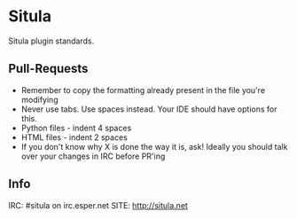 Situla
=============

Situla plugin standards.

Pull-Requests
-------
* Remember to copy the formatting already present in the file you're modifying
* Never use tabs. Use spaces instead. Your IDE should have options for this.
* Python files - indent 4 spaces
* HTML files - indent 2 spaces
* If you don't know why X is done the way it is, ask! Ideally you should talk over your changes in IRC before PR'ing

Info
-------
IRC: #situla on irc.esper.net
SITE: http://situla.net
